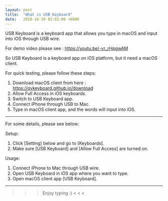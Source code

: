 ```yaml
---
layout: post
title:  "What is USB Keyboard"
date:   2018-10-30 02:01:00 +0800
---
```



USB Keyboard is a keyboard app that allows you type in macOS and input into iOS through USB wire.

For demo video please see : <https://youtu.be/-vr_rHpgwAM>

So USB Keyboard is a keyboard app on iOS platform, but it need a macOS client.

For quick testing, please follow these steps:

1. Download macOS client from here : https://qvkeyboard.github.io/download
2. Allow Full Access in iOS keyboards.
3. Switch to USB Keyboard app.
4. Connect iPhone through USB to Mac.
5. Type in macOS client app, and the words will input into iOS.

---

For some details, please see below:

Setup:
1. Click [Setting] below and go to [Keyboards].
2. Make sure [USB Keyboard] and [Allow Full Access] are turned on.

Usage:
1. Connect iPhone to Mac through USB wire.
2. Open USB Keyboard in iOS app where you want to type.
3. Open macOS client app [USB Keyboard].

---

> > > Enjoy typing :)  < < <



